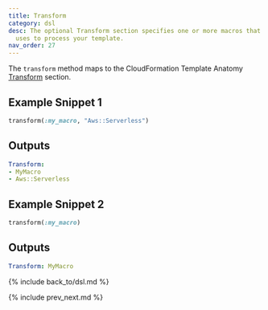 ```yaml
---
title: Transform
category: dsl
desc: The optional Transform section specifies one or more macros that AWS CloudFormation
  uses to process your template.
nav_order: 27
---
```


The `transform` method maps to the CloudFormation Template Anatomy [Transform](https://docs.aws.amazon.com/AWSCloudFormation/latest/UserGuide/transform-section-structure.html) section.

## Example Snippet 1

```ruby
transform(:my_macro, "Aws::Serverless")
```

## Outputs

```yaml
Transform:
- MyMacro
- Aws::Serverless
```

## Example Snippet 2

```ruby
transform(:my_macro)
```

## Outputs

```yaml
Transform: MyMacro
```

{% include back_to/dsl.md %}

{% include prev_next.md %}
